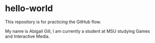 # hello-world
This repository is for practicing the GitHub flow.

My name is Abigail Gill, I am currently a student at MSU studying Games and Interactive Media.
